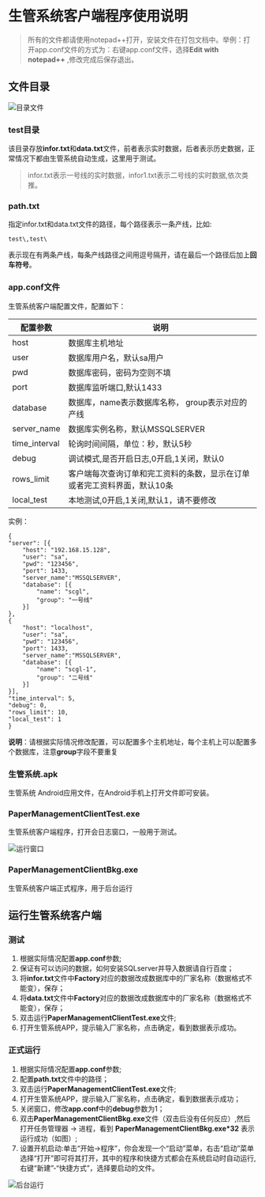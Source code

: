 # 生管系统客户端程序使用说明 #

> 所有的文件都请使用notepad++打开，安装文件在打包文档中。举例：打开app.conf文件的方式为：右键app.conf文件，选择**Edit with notepad++** ,修改完成后保存退出。

## 文件目录 ##

![目录文件](https://i.imgur.com/5ALAMMo.png)

### test目录 ###

该目录存放**infor.txt**和**data.txt**文件，前者表示实时数据，后者表示历史数据，正常情况下都由生管系统自动生成，这里用于测试。

> infor.txt表示一号线的实时数据，infor1.txt表示二号线的实时数据,依次类推。

### path.txt ###

指定infor.txt和data.txt文件的路径，每个路径表示一条产线，比如:

    test\,test\

表示现在有两条产线，每条产线路径之间用逗号隔开，请在最后一个路径后加上**回车符号**。

### app.conf文件 ###

生管系统客户端配置文件，配置如下：

| 配置参数        | 说明                      |
| -------------- | ------------------------ |
| host           | 数据库主机地址            |
| user           | 数据库用户名，默认sa用户   |
| pwd            | 数据库密码，密码为空则不填  |
| port           | 数据库监听端口,默认1433    |
| database       | 数据库，name表示数据库名称， group表示对应的产线|
| server_name    | 数据库实例名称，默认MSSQLSERVER |
| time_interval  | 轮询时间间隔，单位：秒，默认5秒  |
| debug          | 调试模式,是否开启日志,0开启,1关闭，默认0|
| rows_limit     | 客户端每次查询订单和完工资料的条数，显示在订单或者完工资料界面，默认10条 |
| local_test     | 本地测试,0开启,1关闭,默认1，请不要修改|


实例：

    {
	"server": [{
		"host": "192.168.15.128",
		"user": "sa",
		"pwd": "123456",
		"port": 1433,
		"server_name":"MSSQLSERVER",
		"database": [{
			"name": "scgl",
			"group": "一号线"
		}]
	},
	{
		"host": "localhost",
		"user": "sa",
		"pwd": "123456",
		"port": 1433,
		"server_name":"MSSQLSERVER",
		"database": [{
			"name": "scgl-1",
			"group": "二号线"
		}]
	}],
	"time_interval": 5,
	"debug": 0,
	"rows_limit": 10,
	"local_test": 1
    }

**说明**：请根据实际情况修改配置，可以配置多个主机地址，每个主机上可以配置多个数据库，注意**group**字段不要重复

### 生管系统.apk ###

生管系统 Android应用文件，在Android手机上打开文件即可安装。

### PaperManagementClientTest.exe ###

生管系统客户端程序，打开会日志窗口，一般用于测试。

![运行窗口](https://i.imgur.com/5qNNhdI.png)

### PaperManagementClientBkg.exe ###

生管系统客户端正式程序，用于后台运行

## 运行生管系统客户端 ##

### 测试 ###

1. 根据实际情况配置**app.conf**参数;
2. 保证有可以访问的数据，如何安装SQLserver并导入数据请自行百度；
3. 将**infor.txt**文件中**Factory**对应的数据改成数据库中的厂家名称（数据格式不能变），保存；
4. 将**data.txt**文件中**Factory**对应的数据改成数据库中的厂家名称（数据格式不能变），保存；
5. 双击运行**PaperManagementClientTest.exe**文件;
6. 打开生管系统APP，提示输入厂家名称，点击确定，看到数据表示成功。

### 正式运行 ###

1. 根据实际情况配置**app.conf**参数;
2. 配置**path.txt**文件中的路径；
3. 双击运行**PaperManagementClientTest.exe**文件;
4. 打开生管系统APP，提示输入厂家名称，点击确定，看到数据表示成功；
5. 关闭窗口，修改**app.conf**中的**debug**参数为1；
6. 双击**PaperManagementClientBkg.exe**文件（双击后没有任何反应）,然后打开任务管理器 -> 进程，看到 **PaperManagementClientBkg.exe\*32** 表示运行成功（如图）;
7. 设置开机启动:单击“开始→程序”，你会发现一个“启动”菜单，右击“启动”菜单选择“打开”即可将其打开，其中的程序和快捷方式都会在系统启动时自动运行,右键“新建”-“快捷方式”，选择要启动的文件。

![后台运行](https://i.imgur.com/HlFO18k.png)
